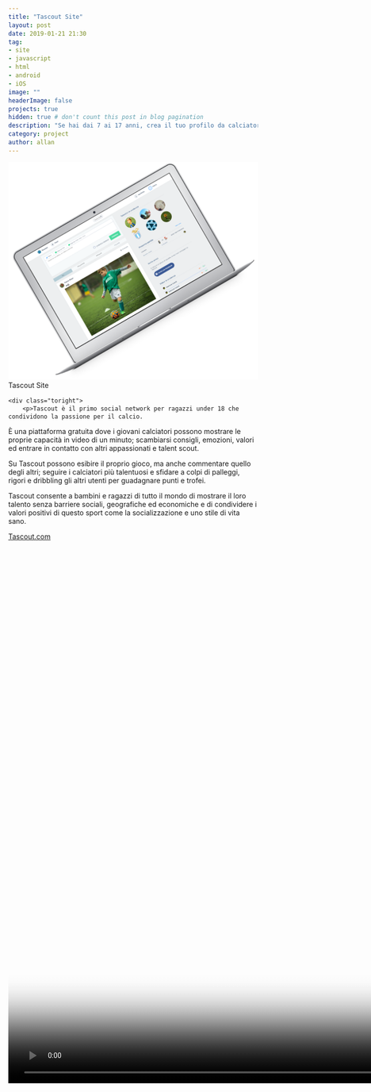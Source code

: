 ```yaml
---
title: "Tascout Site"
layout: post
date: 2019-01-21 21:30
tag: 
- site
- javascript
- html
- android
- iOS
image: ""
headerImage: false
projects: true
hidden: true # don't count this post in blog pagination
description: "Se hai dai 7 ai 17 anni, crea il tuo profilo da calciatore e condividi la tua crescita con altri futuri campioni!"
category: project
author: allan
---
```

<div class="side-by-side">
    <div class="toleft">
        <img class="image" src="/assets/images/tascout_pc.png" alt="Tascout site">
        <figcaption class="caption">Tascout Site</figcaption>
    </div>

    <div class="toright">
        <p>Tascout è il primo social network per ragazzi under 18 che condividono la passione per il calcio.
È una piattaforma gratuita dove i giovani calciatori possono mostrare le proprie capacità in video di un minuto; scambiarsi consigli, emozioni, valori ed entrare in contatto con altri appassionati e talent scout.

Su Tascout possono esibire il proprio gioco, ma anche commentare quello degli altri; seguire i calciatori più talentuosi e sfidare a colpi di palleggi, rigori e dribbling gli altri utenti per guadagnare punti e trofei.

Tascout consente a bambini e ragazzi di tutto il mondo di mostrare il loro talento senza barriere sociali, geografiche ed economiche e di condividere i valori positivi di questo sport come la socializzazione e uno stile di vita sano.</p>
        <p><a href="https://www.tascout.com" target="_blank">Tascout.com</a></p>
    </div>
</div>
<div>
<video class="fullscreen fill" width="1920" height="1080" poster="public/assets/img/poster.jpg" autoplay="" loop="" muted="muted">
<source src="assets/video/tascout.mp4" type="video/mp4">
</video>
</div>